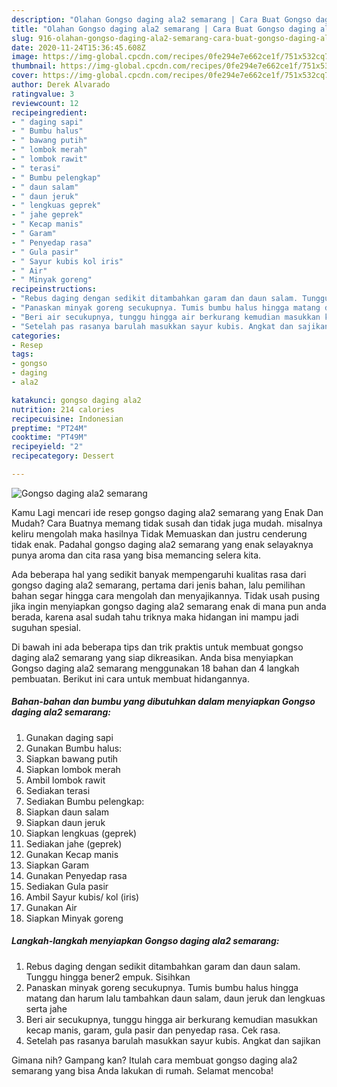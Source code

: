 ```yaml
---
description: "Olahan Gongso daging ala2 semarang | Cara Buat Gongso daging ala2 semarang Yang Enak Dan Lezat"
title: "Olahan Gongso daging ala2 semarang | Cara Buat Gongso daging ala2 semarang Yang Enak Dan Lezat"
slug: 916-olahan-gongso-daging-ala2-semarang-cara-buat-gongso-daging-ala2-semarang-yang-enak-dan-lezat
date: 2020-11-24T15:36:45.608Z
image: https://img-global.cpcdn.com/recipes/0fe294e7e662ce1f/751x532cq70/gongso-daging-ala2-semarang-foto-resep-utama.jpg
thumbnail: https://img-global.cpcdn.com/recipes/0fe294e7e662ce1f/751x532cq70/gongso-daging-ala2-semarang-foto-resep-utama.jpg
cover: https://img-global.cpcdn.com/recipes/0fe294e7e662ce1f/751x532cq70/gongso-daging-ala2-semarang-foto-resep-utama.jpg
author: Derek Alvarado
ratingvalue: 3
reviewcount: 12
recipeingredient:
- " daging sapi"
- " Bumbu halus"
- " bawang putih"
- " lombok merah"
- " lombok rawit"
- " terasi"
- " Bumbu pelengkap"
- " daun salam"
- " daun jeruk"
- " lengkuas geprek"
- " jahe geprek"
- " Kecap manis"
- " Garam"
- " Penyedap rasa"
- " Gula pasir"
- " Sayur kubis kol iris"
- " Air"
- " Minyak goreng"
recipeinstructions:
- "Rebus daging dengan sedikit ditambahkan garam dan daun salam. Tunggu hingga bener2 empuk. Sisihkan"
- "Panaskan minyak goreng secukupnya. Tumis bumbu halus hingga matang dan harum lalu tambahkan daun salam, daun jeruk dan lengkuas serta jahe"
- "Beri air secukupnya, tunggu hingga air berkurang kemudian masukkan kecap manis, garam, gula pasir dan penyedap rasa. Cek rasa."
- "Setelah pas rasanya barulah masukkan sayur kubis. Angkat dan sajikan"
categories:
- Resep
tags:
- gongso
- daging
- ala2

katakunci: gongso daging ala2 
nutrition: 214 calories
recipecuisine: Indonesian
preptime: "PT24M"
cooktime: "PT49M"
recipeyield: "2"
recipecategory: Dessert

---
```



![Gongso daging ala2 semarang](https://img-global.cpcdn.com/recipes/0fe294e7e662ce1f/751x532cq70/gongso-daging-ala2-semarang-foto-resep-utama.jpg)

Kamu Lagi mencari ide resep gongso daging ala2 semarang yang Enak Dan Mudah? Cara Buatnya memang tidak susah dan tidak juga mudah. misalnya keliru mengolah maka hasilnya Tidak Memuaskan dan justru cenderung tidak enak. Padahal gongso daging ala2 semarang yang enak selayaknya punya aroma dan cita rasa yang bisa memancing selera kita.



Ada beberapa hal yang sedikit banyak mempengaruhi kualitas rasa dari gongso daging ala2 semarang, pertama dari jenis bahan, lalu pemilihan bahan segar hingga cara mengolah dan menyajikannya. Tidak usah pusing jika ingin menyiapkan gongso daging ala2 semarang enak di mana pun anda berada, karena asal sudah tahu triknya maka hidangan ini mampu jadi suguhan spesial.


Di bawah ini ada beberapa tips dan trik praktis untuk membuat gongso daging ala2 semarang yang siap dikreasikan. Anda bisa menyiapkan Gongso daging ala2 semarang menggunakan 18 bahan dan 4 langkah pembuatan. Berikut ini cara untuk membuat hidangannya.

<!--inarticleads1-->

##### Bahan-bahan dan bumbu yang dibutuhkan dalam menyiapkan Gongso daging ala2 semarang:

1. Gunakan  daging sapi
1. Gunakan  Bumbu halus:
1. Siapkan  bawang putih
1. Siapkan  lombok merah
1. Ambil  lombok rawit
1. Sediakan  terasi
1. Sediakan  Bumbu pelengkap:
1. Siapkan  daun salam
1. Siapkan  daun jeruk
1. Siapkan  lengkuas (geprek)
1. Sediakan  jahe (geprek)
1. Gunakan  Kecap manis
1. Siapkan  Garam
1. Gunakan  Penyedap rasa
1. Sediakan  Gula pasir
1. Ambil  Sayur kubis/ kol (iris)
1. Gunakan  Air
1. Siapkan  Minyak goreng




<!--inarticleads2-->

##### Langkah-langkah menyiapkan Gongso daging ala2 semarang:

1. Rebus daging dengan sedikit ditambahkan garam dan daun salam. Tunggu hingga bener2 empuk. Sisihkan
1. Panaskan minyak goreng secukupnya. Tumis bumbu halus hingga matang dan harum lalu tambahkan daun salam, daun jeruk dan lengkuas serta jahe
1. Beri air secukupnya, tunggu hingga air berkurang kemudian masukkan kecap manis, garam, gula pasir dan penyedap rasa. Cek rasa.
1. Setelah pas rasanya barulah masukkan sayur kubis. Angkat dan sajikan




Gimana nih? Gampang kan? Itulah cara membuat gongso daging ala2 semarang yang bisa Anda lakukan di rumah. Selamat mencoba!
